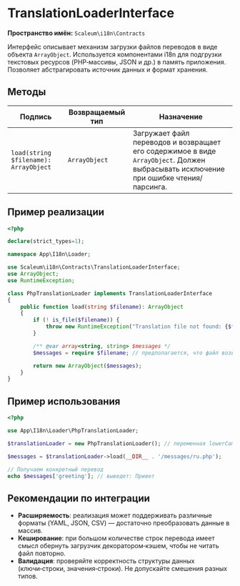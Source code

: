 # TranslationLoaderInterface

**Пространство имён:** `Scaleum\i18n\Contracts`

Интерфейс описывает механизм загрузки файлов переводов в виде объекта `ArrayObject`. Используется компонентами i18n для подгрузки текстовых ресурсов (PHP‑массивы, JSON и др.) в память приложения. Позволяет абстрагировать источник данных и формат хранения.

## Методы

| Подпись                               | Возвращаемый тип | Назначение                                                                                                                           |
| ------------------------------------- | ---------------- | ------------------------------------------------------------------------------------------------------------------------------------ |
| `load(string $filename): ArrayObject` | `ArrayObject`    | Загружает файл переводов и возвращает его содержимое в виде `ArrayObject`. Должен выбрасывать исключение при ошибке чтения/парсинга. |

## Пример реализации

```php
<?php

declare(strict_types=1);

namespace App\I18n\Loader;

use Scaleum\i18n\Contracts\TranslationLoaderInterface;
use ArrayObject;
use RuntimeException;

class PhpTranslationLoader implements TranslationLoaderInterface
{
    public function load(string $filename): ArrayObject
    {
        if (! is_file($filename)) {
            throw new RuntimeException("Translation file not found: {$filename}");
        }

        /** @var array<string, string> $messages */
        $messages = require $filename; // предполагается, что файл возвращает массив переводов

        return new ArrayObject($messages);
    }
}
```

## Пример использования

```php
<?php

use App\I18n\Loader\PhpTranslationLoader;

$translationLoader = new PhpTranslationLoader(); // переменная lowerCamelCase

$messages = $translationLoader->load(__DIR__ . '/messages/ru.php');

// Получаем конкретный перевод
echo $messages['greeting']; // выведет: Привет
```

## Рекомендации по интеграции

* **Расширяемость**: реализация может поддерживать различные форматы (YAML, JSON, CSV) — достаточно преобразовать данные в массив.
* **Кеширование**: при большом количестве строк перевода имеет смысл обернуть загрузчик декоратором‑кэшем, чтобы не читать файл повторно.
* **Валидация**: проверяйте корректность структуры данных (ключи‑строки, значения‑строки).  Не допускайте смешения разных типов.